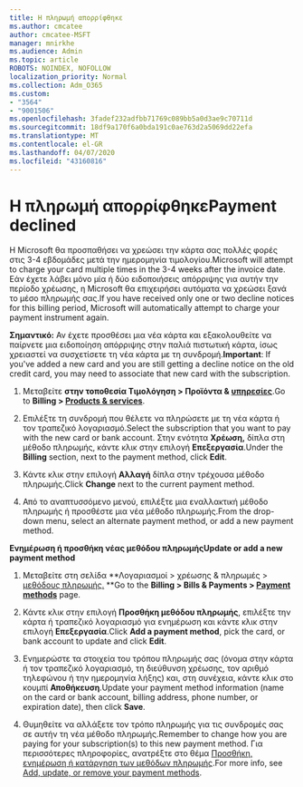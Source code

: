 ```yaml
---
title: Η πληρωμή απορρίφθηκε
ms.author: cmcatee
author: cmcatee-MSFT
manager: mnirkhe
ms.audience: Admin
ms.topic: article
ROBOTS: NOINDEX, NOFOLLOW
localization_priority: Normal
ms.collection: Adm_O365
ms.custom:
- "3564"
- "9001506"
ms.openlocfilehash: 3fadef232adfbb71769c089bb5a0d3ae9c70711d
ms.sourcegitcommit: 18df9a170f6a0bda191c0ae763d2a5069dd22efa
ms.translationtype: MT
ms.contentlocale: el-GR
ms.lasthandoff: 04/07/2020
ms.locfileid: "43160816"
---
```

# <a name="payment-declined"></a><span data-ttu-id="02b86-102">Η πληρωμή απορρίφθηκε</span><span class="sxs-lookup"><span data-stu-id="02b86-102">Payment declined</span></span>

<span data-ttu-id="02b86-103">Η Microsoft θα προσπαθήσει να χρεώσει την κάρτα σας πολλές φορές στις 3-4 εβδομάδες μετά την ημερομηνία τιμολογίου.</span><span class="sxs-lookup"><span data-stu-id="02b86-103">Microsoft will attempt to charge your card multiple times in the 3-4 weeks after the invoice date.</span></span>  <span data-ttu-id="02b86-104">Εάν έχετε λάβει μόνο μία ή δύο ειδοποιήσεις απόρριψης για αυτήν την περίοδο χρέωσης, η Microsoft θα επιχειρήσει αυτόματα να χρεώσει ξανά το μέσο πληρωμής σας.</span><span class="sxs-lookup"><span data-stu-id="02b86-104">If you have received only one or two decline notices for this billing period, Microsoft will automatically attempt to charge your payment instrument again.</span></span>  

<span data-ttu-id="02b86-105">**Σημαντικό:** Αν έχετε προσθέσει μια νέα κάρτα και εξακολουθείτε να παίρνετε μια ειδοποίηση απόρριψης στην παλιά πιστωτική κάρτα, ίσως χρειαστεί να συσχετίσετε τη νέα κάρτα με τη συνδρομή.</span><span class="sxs-lookup"><span data-stu-id="02b86-105">**Important**: If you've added a new card and you are still getting a decline notice on the old credit card, you may need to associate that new card with the subscription.</span></span>

1. <span data-ttu-id="02b86-106">Μεταβείτε **στην τοποθεσία Τιμολόγηση > Προϊόντα & [υπηρεσίες](https://go.microsoft.com/fwlink/p/?linkid=842054)**.</span><span class="sxs-lookup"><span data-stu-id="02b86-106">Go to **Billing > [Products & services](https://go.microsoft.com/fwlink/p/?linkid=842054)**.</span></span>

2. <span data-ttu-id="02b86-107">Επιλέξτε τη συνδρομή που θέλετε να πληρώσετε με τη νέα κάρτα ή τον τραπεζικό λογαριασμό.</span><span class="sxs-lookup"><span data-stu-id="02b86-107">Select the subscription that you want to pay with the new card or bank account.</span></span> <span data-ttu-id="02b86-108">Στην ενότητα **Χρέωση,** δίπλα στη μέθοδο πληρωμής, κάντε κλικ στην επιλογή **Επεξεργασία**.</span><span class="sxs-lookup"><span data-stu-id="02b86-108">Under the **Billing** section, next to the payment method, click **Edit**.</span></span>

3. <span data-ttu-id="02b86-109">Κάντε κλικ στην επιλογή **Αλλαγή** δίπλα στην τρέχουσα μέθοδο πληρωμής.</span><span class="sxs-lookup"><span data-stu-id="02b86-109">Click **Change** next to the current payment method.</span></span>

4. <span data-ttu-id="02b86-110">Από το αναπτυσσόμενο μενού, επιλέξτε μια εναλλακτική μέθοδο πληρωμής ή προσθέστε μια νέα μέθοδο πληρωμής.</span><span class="sxs-lookup"><span data-stu-id="02b86-110">From the drop-down menu, select an alternate payment method, or add a new payment method.</span></span>

<span data-ttu-id="02b86-111">**Ενημέρωση ή προσθήκη νέας μεθόδου πληρωμής**</span><span class="sxs-lookup"><span data-stu-id="02b86-111">**Update or add a new payment method**</span></span>

1. <span data-ttu-id="02b86-112">Μεταβείτε στη σελίδα \*\*Λογαριασμοί > χρέωσης & πληρωμές > [μεθόδους πληρωμής.](https://go.microsoft.com/fwlink/p/?linkid=2018806) \*\*</span><span class="sxs-lookup"><span data-stu-id="02b86-112">Go to the **Billing > Bills & Payments > [Payment methods](https://go.microsoft.com/fwlink/p/?linkid=2018806)** page.</span></span>

2. <span data-ttu-id="02b86-113">Κάντε κλικ στην επιλογή **Προσθήκη μεθόδου πληρωμής**, επιλέξτε την κάρτα ή τραπεζικό λογαριασμό για ενημέρωση και κάντε κλικ στην επιλογή **Επεξεργασία**.</span><span class="sxs-lookup"><span data-stu-id="02b86-113">Click **Add a payment method**, pick the card, or bank account to update and click **Edit**.</span></span>

3. <span data-ttu-id="02b86-114">Ενημερώστε τα στοιχεία του τρόπου πληρωμής σας (όνομα στην κάρτα ή τον τραπεζικό λογαριασμό, τη διεύθυνση χρέωσης, τον αριθμό τηλεφώνου ή την ημερομηνία λήξης) και, στη συνέχεια, κάντε κλικ στο κουμπί **Αποθήκευση**.</span><span class="sxs-lookup"><span data-stu-id="02b86-114">Update your payment method information (name on the card or bank account, billing address, phone number, or expiration date), then click **Save**.</span></span>

4. <span data-ttu-id="02b86-115">Θυμηθείτε να αλλάξετε τον τρόπο πληρωμής για τις συνδρομές σας σε αυτήν τη νέα μέθοδο πληρωμής.</span><span class="sxs-lookup"><span data-stu-id="02b86-115">Remember to change how you are paying for your subscription(s) to this new payment method.</span></span> <span data-ttu-id="02b86-116">Για περισσότερες πληροφορίες, ανατρέξτε στο θέμα [Προσθήκη, ενημέρωση ή κατάργηση των μεθόδων πληρωμής](https://go.microsoft.com/fwlink/?linkid=2118133).</span><span class="sxs-lookup"><span data-stu-id="02b86-116">For more info, see [Add, update, or remove your payment methods](https://go.microsoft.com/fwlink/?linkid=2118133).</span></span> 
